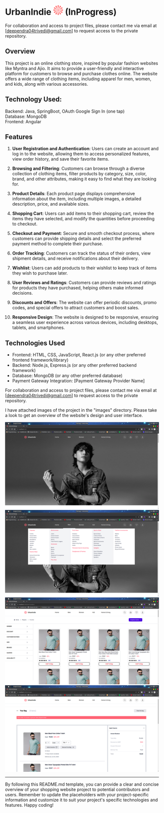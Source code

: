 # UrbanIndie  ![Project Logo](./Images/Vector.png)  (InProgress)



For collaboration and access to project files, please contact me via email at [deependra04trivedi@gmail.com] to request access to the private repository.

## Overview

This project is an online clothing store, inspired by popular fashion websites like Myntra and Ajio. It aims to provide a user-friendly and interactive platform for customers to browse and purchase clothes online. The website offers a wide range of clothing items, including apparel for men, women, and kids, along with various accessories.

## Technology Used:
Backend: Java, SpringBoot, OAuth Google Sign In (one tap) <br>
Database: MongoDB<br>
Frontend: Angular

## Features

1. **User Registration and Authentication**: Users can create an account and log in to the website, allowing them to access personalized features, view order history, and save their favorite items.

2. **Browsing and Filtering**: Customers can browse through a diverse collection of clothing items, filter products by category, size, color, brand, and other attributes, making it easy to find what they are looking for.

3. **Product Details**: Each product page displays comprehensive information about the item, including multiple images, a detailed description, price, and available sizes.

4. **Shopping Cart**: Users can add items to their shopping cart, review the items they have selected, and modify the quantities before proceeding to checkout.

5. **Checkout and Payment**: Secure and smooth checkout process, where customers can provide shipping details and select the preferred payment method to complete their purchase.

6. **Order Tracking**: Customers can track the status of their orders, view shipment details, and receive notifications about their delivery.

7. **Wishlist**: Users can add products to their wishlist to keep track of items they wish to purchase later.

8. **User Reviews and Ratings**: Customers can provide reviews and ratings for products they have purchased, helping others make informed decisions.

9. **Discounts and Offers**: The website can offer periodic discounts, promo codes, and special offers to attract customers and boost sales.

10. **Responsive Design**: The website is designed to be responsive, ensuring a seamless user experience across various devices, including desktops, tablets, and smartphones.

## Technologies Used

- Frontend: HTML, CSS, JavaScript, React.js (or any other preferred frontend framework/library)
- Backend: Node.js, Express.js (or any other preferred backend framework)
- Database: MongoDB (or any other preferred database)
- Payment Gateway Integration: [Payment Gateway Provider Name]

For collaboration and access to project files, please contact me via email at [deependra04trivedi@gmail.com] to request access to the private repository.

I have attached images of the project in the "images" directory. Please take a look to get an overview of the website's design and user interface.


![Project Logo](./Images/image-31.png)
![Project Logo](./Images/image-35.png)
![Project Logo](./Images/image-44.png)
![Project Logo](./Images/image-54.png)



---

By following this README.md template, you can provide a clear and concise overview of your shopping website project to potential contributors and users. Remember to update the placeholders with your project-specific information and customize it to suit your project's specific technologies and features. Happy coding!
